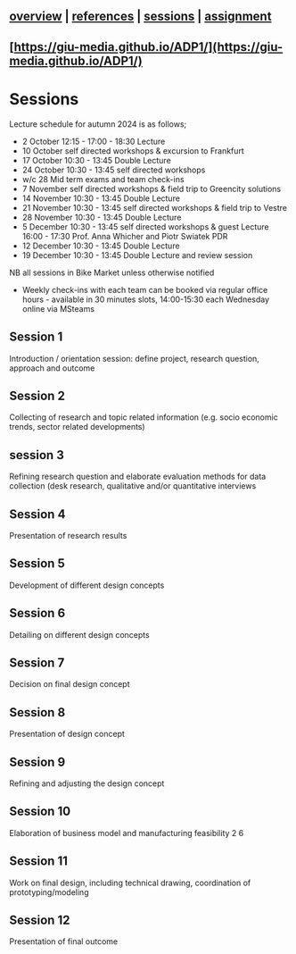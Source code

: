 [overview](README.md) | [references](references.md) | [sessions](sessions.md) | [assignment](assignment.md)
----------------

[https://giu-media.github.io/ADP1/](https://giu-media.github.io/ADP1/)
----------------
# Sessions

Lecture schedule for autumn 2024 is as follows;
* 2 October 12:15 - 17:00 - 18:30 Lecture
* 10 October self directed workshops & excursion to Frankfurt
* 17 October 10:30 - 13:45 Double Lecture
* 24 October 10:30 - 13:45 self directed workshops
* w/c 28 Mid term exams and team check-ins
* 7 November self directed workshops & field trip to Greencity solutions
* 14 November 10:30 - 13:45 Double Lecture
* 21 November 10:30 - 13:45 self directed workshops & field trip to Vestre
* 28 November 10:30 - 13:45 Double Lecture
* 5 December 10:30 - 13:45 self directed workshops & guest Lecture 16:00 - 17:30 Prof. Anna Whicher and Piotr Swiatek PDR
* 12 December 10:30 - 13:45 Double Lecture
* 19 December 10:30 - 13:45 Double Lecture and review session

NB all sessions in Bike Market unless otherwise notified

* Weekly check-ins with each team can be booked via regular office hours -  available in 30 minutes slots, 14:00-15:30 each Wednesday online via MSteams

## Session 1
Introduction / orientation session: define project, research question, approach and outcome
## Session 2
Collecting of research and topic related information (e.g. socio economic trends, sector related
developments)
## session 3
Refining research question and elaborate evaluation methods for data collection (desk research, qualitative and/or quantitative interviews
## Session 4
Presentation of research results
## Session 5
Development of different design concepts
## Session 6
Detailing on different design concepts
## Session 7
Decision on final design concept 
## Session 8
Presentation of design concept
## Session 9
Refining and adjusting the design concept 
## Session 10
Elaboration of business model and manufacturing
feasibility 2 6
## Session 11 
Work on final design, including technical drawing, coordination of prototyping/modeling 
## Session 12
Presentation of final outcome 
